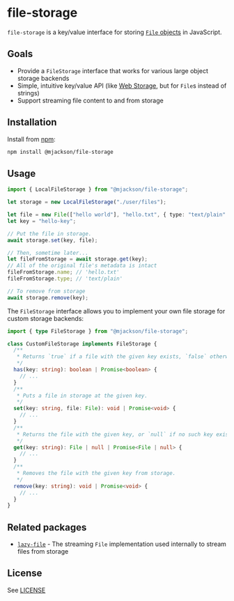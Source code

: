 # file-storage

`file-storage` is a key/value interface for storing [`File` objects](https://developer.mozilla.org/en-US/docs/Web/API/File) in JavaScript.

## Goals

- Provide a `FileStorage` interface that works for various large object storage backends
- Simple, intuitive key/value API (like [Web Storage](https://developer.mozilla.org/en-US/docs/Web/API/Web_Storage_API), but for `File`s instead of strings)
- Support streaming file content to and from storage

## Installation

Install from [npm](https://www.npmjs.com/):

```sh
npm install @mjackson/file-storage
```

## Usage

```ts
import { LocalFileStorage } from "@mjackson/file-storage";

let storage = new LocalFileStorage("./user/files");

let file = new File(["hello world"], "hello.txt", { type: "text/plain" });
let key = "hello-key";

// Put the file in storage.
await storage.set(key, file);

// Then, sometime later...
let fileFromStorage = await storage.get(key);
// All of the original file's metadata is intact
fileFromStorage.name; // 'hello.txt'
fileFromStorage.type; // 'text/plain'

// To remove from storage
await storage.remove(key);
```

The `FileStorage` interface allows you to implement your own file storage for custom storage
backends:

```ts
import { type FileStorage } from "@mjackson/file-storage";

class CustomFileStorage implements FileStorage {
  /**
   * Returns `true` if a file with the given key exists, `false` otherwise.
   */
  has(key: string): boolean | Promise<boolean> {
    // ...
  }
  /**
   * Puts a file in storage at the given key.
   */
  set(key: string, file: File): void | Promise<void> {
    // ...
  }
  /**
   * Returns the file with the given key, or `null` if no such key exists.
   */
  get(key: string): File | null | Promise<File | null> {
    // ...
  }
  /**
   * Removes the file with the given key from storage.
   */
  remove(key: string): void | Promise<void> {
    // ...
  }
}
```

## Related packages

- [`lazy-file`](https://github.com/mjackson/lazy-file) - The streaming `File` implementation used
  internally to stream files from storage

## License

See [LICENSE](https://github.com/mjackson/file-storage/blob/main/LICENSE)
